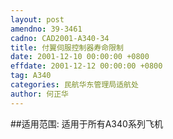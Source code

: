 ```yaml
---
layout: post
amendno: 39-3461
cadno: CAD2001-A340-34
title: 付翼伺服控制器寿命限制
date: 2001-12-10 00:00:00 +0800
effdate: 2001-12-12 00:00:00 +0800
tag: A340
categories: 民航华东管理局适航处
author: 何正华
---
```


##适用范围:
适用于所有A340系列飞机

